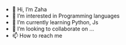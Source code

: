 - 👋 Hi, I’m Zaha
- 👀 I’m interested in Programming languages
- 🌱 I’m currently learning Python, Js
- 💞️ I’m looking to collaborate on ...
- 📫 How to reach me 

<!---
zahaSaydillaev/zahaSaydillaev is a ✨ special ✨ repository because its `README.md` (this file) appears on your GitHub profile.
You can click the Preview link to take a look at your changes.
--->
